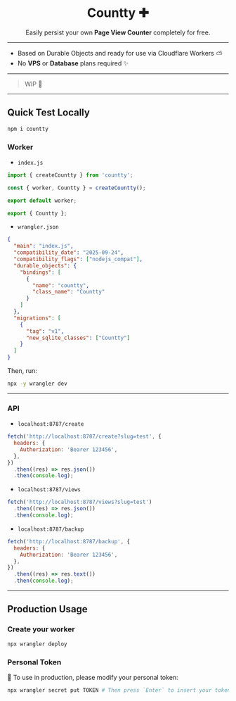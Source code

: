 <div align="center">
  <h1>Countty ✚</h1>
  <p>Easily persist your own <b>Page View Counter</b> completely for free.</p>
</div>

---

- Based on Durable Objects and ready for use via Cloudflare Workers ⛅️
- No **VPS** or **Database** plans required ✨

---

> WIP 🚧

---

## Quick Test Locally

```sh
npm i countty
```

### Worker

- `index.js`

```js
import { createCountty } from 'countty';

const { worker, Countty } = createCountty();

export default worker;

export { Countty };
```

- `wrangler.json`

```json
{
  "main": "index.js",
  "compatibility_date": "2025-09-24",
  "compatibility_flags": ["nodejs_compat"],
  "durable_objects": {
    "bindings": [
      {
        "name": "countty",
        "class_name": "Countty"
      }
    ]
  },
  "migrations": [
    {
      "tag": "v1",
      "new_sqlite_classes": ["Countty"]
    }
  ]
}
```

Then, run:

```sh
npx -y wrangler dev
```

---

### API

- `localhost:8787/create`

```js
fetch('http://localhost:8787/create?slug=test', {
  headers: {
    Authorization: 'Bearer 123456',
  },
})
  .then((res) => res.json())
  .then(console.log);
```

- `localhost:8787/views`

```js
fetch('http://localhost:8787/views?slug=test')
  .then((res) => res.json())
  .then(console.log);
```

- `localhost:8787/backup`

```js
fetch('http://localhost:8787/backup', {
  headers: {
    Authorization: 'Bearer 123456',
  },
})
  .then((res) => res.text())
  .then(console.log);
```

---

## Production Usage

### Create your worker

```sh
npx wrangler deploy
```

### Personal Token

🔐 To use in production, please modify your personal token:

```sh
npx wrangler secret put TOKEN # Then press `Enter` to insert your token
```
